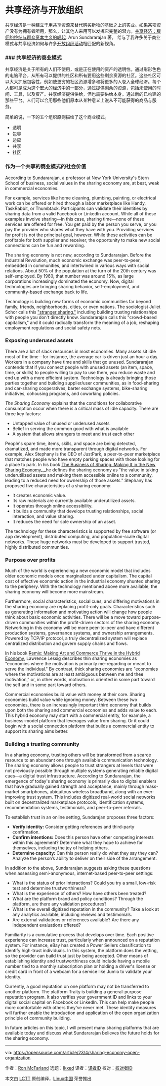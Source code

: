 [#]: subject: "The sharing economy and the open organization"
[#]: via: "https://opensource.com/article/23/4/sharing-economy-open-organization"
[#]: author: "Ron McFarland https://opensource.com/users/ron-mcfarland"
[#]: collector: "lkxed"
[#]: translator: "yjacks"
[#]: reviewer: " "
[#]: publisher: " "
[#]: url: " "
共享经济与开放组织
======

共享经济是一种建立于用共享资源来替代购买新物的基础之上的实业。如果某项资产没有为拥有者所用，那么，让其他人来用可以发挥它完整的潜力。[共享经济：雇佣的终结与群众资本主义的崛起][1]_,_  Arun Sundararajan 著， 给与了我许多关于商业模式与共享经济如何与许多[开放组织活动][2]相匹配的新视角。

### ### 共享经济的商业模式

共享经济是关于所有的人们不使用，或是正在使用的资产的透明性。通过形形色色的电脑平台，从所有可以提供的社区和所有要用这些剩余资源的社区。这些社区可以大大扩展包容性，例如使更穷的社区资源增多和将更多的人卷入全球经济。每个人都可是成为这个宏大的经济中的一部分，通过提供剩余的资源，包括未使用的时间、工具，以及资产。共享经济提供供给，但也需要供给本身。通过新的已构建的那些平台。人们可以合用那些他们原本从某种意义上说从不可能获得的商品与服务。

简单的说，一下的五个组织原则描绘了这个商业模式。

- 透明
- 包容
- 适应
- 共享
- 社区

### 作为一个共享的商业模式的社会价值

According to Sundararajan, a professor at New York University's Stern School of business, social values in the sharing economy are, at best, weak in commercial economies.

For example, services like home cleaning, plumbing, painting, or electrical work can be offered or hired through a labor marketplace like Handy, TaskRabbit, or Thumbtack. Participants can validate their identities by sharing data from a valid Facebook or LinkedIn account. While all of these examples involve sharing—in this case, sharing time—none of these services are offered for free. You get paid by the person you serve, or you pay the provider who shares what they have with you. Providing services for profit is not the principal goal, however. While these activities can be profitable for both supplier and receiver, the opportunity to make new social connections can be fun and rewarding.

The sharing economy is not new, according to Sundararajan. Before the Industrial Revolution, much economic exchange was peer-to-peer, embedded in communities, and intertwined in various ways with social relations. About 50% of the population at the turn of the 20th century was self-employed. By 1960, that number was around 15%, as large corporations increasingly dominated the economy. Now, digital technologies are bringing sharing behavior, self-employment, and community-based exchange back to life.

Technology is building new forms of economic communities far beyond family, friends, neighborhoods, cities, or even nations. The sociologist Juliet Schor calls this ["stranger sharing,"][3] including building trusting relationships with people you don't directly know. Sundararajan calls this "crowd-based capitalism," and it could radically transform the meaning of a job, reshaping employment regulations and social safety nets.

### Exposing underused assets

There are a lot of slack resources in most economies. Many assets sit idle most of the time—for instance, the average car is driven just an hour a day. Workers in a company have time and skills that go unused. Sundararajan contends that if you connect people with unused assets (an item, space, time, or skills) to people willing to pay to use them, you reduce waste and end up with a more efficient system. Technology is already bringing those parties together and building supplier/user communities, as in food-sharing and car-sharing cooperatives, barter exchange systems, bike-sharing initiatives, cohousing programs, and coworking policies.

_The Sharing Economy_ explains that the conditions for collaborative consumption occur when there is a critical mass of idle capacity. There are three key factors:

- Untapped value of unused or underused assets
- Belief in serving the common good with what is available
- A system that allows strangers to meet and trust each other

People's spare time, items, skills, and space are being detected, dramatized, and made more transparent through digital networks. For example, Alex Stephany is the CEO of JustPark, a peer-to-peer marketplace that matches people who have empty parking spaces with those looking for a place to park. In his book [The Business of Sharing: Making It in the New Sharing Economy][4]_,_he defines the sharing economy as "the value in taking underutilized assets and making them accessible online to a community, leading to a reduced need for ownership of those assets." Stephany has proposed five characteristics of a sharing economy:

- It creates economic value.
- Its raw materials are currently available underutilized assets.
- It operates through online accessibility.
- It builds a community that develops trusting relationships, social interaction, and value sharing.
- It reduces the need for sole ownership of an asset.

The technology for these characteristics is supported by free software (or app development), distributed computing, and population-scale digital networks. These huge networks must be developed to support trusted, highly distributed communities.

### Purpose over profits

Much of the world is experiencing a new economic model that includes older economic models once marginalized under capitalism. The capital cost of effective economic action in the industrial economy shunted sharing to the periphery. With the technology mentioned above more available, the sharing economy will become more mainstream.

Furthermore, social characteristics, social cues, and differing motivations in the sharing economy are replacing profit-only goals. Characteristics such as generating information and motivating action will change how people think about basic economic activities. There will be a move toward purpose-driven communities within the profit-driven sectors of the sharing economy. Networking in this economy will be more peer-to-peer and have different production systems, governance systems, and ownership arrangements. Powered by TCP/IP protocol, a truly decentralized system will replace centralized distribution and govern supply chains and flows.

In his book [Remix: Making Art and Commerce Thrive in the Hybrid Economy][5], Lawrence Lessig describes thin sharing economies as "economies where the motivation is primarily me-regarding or meant to serve the individual." By contrast, thick sharing economies are "economies where the motivations are at least ambiguous between me and thee motivation," or, in other words, motivation is oriented in some part toward the self and in some part toward others.

Commercial economies build value with money at their core. Sharing economies build value while ignoring money. Between these two economies, there is an increasingly important third economy that builds upon both the sharing and commercial economies and adds value to each. This hybrid economy may start with a commercial entity, for example, a business-model platform that leverages value from sharing. Or it could begin with a social connection platform that builds a commercial entity to support its sharing aims better.

### Building a trusting community

In a sharing economy, trusting others will be transformed from a scarce resource to an abundant one through available communication technology. The sharing economy allows people to trust strangers at levels that were not previously possible through multiple systems generating reliable digital cues—a digital trust infrastructure. According to Sundararajan, the emergence of today's sharing economy is primarily due to digital enablers that have gradually gained strength and acceptance, mainly through mass-market smartphones, ubiquitous wireless broadband, along with an ever-improving trust system. This includes digitized real-world social networks built on decentralized marketplace protocols, identification systems, recommendation systems, testimonials, and peer-to-peer referrals.

To establish trust in an online setting, Sundarajan proposes three factors:

- **Verify identity:** Consider getting references and third-party confirmation.
- **Confirm intentions:** Does this person have other competing interests within this agreement? Determine what they hope to achieve for themselves, including the joy of helping others.
- **Determine capacity:** Can this person really do what they say they can? Analyze the person’s ability to deliver on their side of the arrangement.

In addition to the above, Sundararajan suggests asking these questions when assessing semi-anonymous, internet-based peer-to-peer settings:

- What is the status of prior interactions? Could you try a small, low-risk test and determine trustworthiness?
- What is the experience of others? How have others been treated?
- What are the platform brand and policy conditions? Through the platform, are there any validation procedures?
- What is the overall digitized reputation in the community? Take a look at any analytics available, including reviews and testimonials.
- Are external validations or references available? Are there any independent evaluations offered?

Familiarity is a cumulative process that develops over time. Each positive experience can increase trust, particularly when announced on a reputation system. For instance, eBay has created a Power Sellers classification to identify high-trust individuals. In this system, the platform does the vetting, so the provider can build trust just by being accepted. Other means of establishing identity and trustworthiness could include having a mobile number tied to a monthly subscription plan or holding a driver's license or credit card in front of a webcam for a service like Jumio to validate your identity.

Currently, a good reputation on one platform may not be transferred to another platform. The platform Traity is building a general-purpose reputation program. It also verifies your government ID and links to your digital social capital on Facebook or LinkedIn. This can help make people more comfortable with others they've never met. These identity measures will further enable the introduction and application of the open organization principle of community building.

In future articles on this topic, I will present many sharing platforms that are available today and discuss what Sundararajan believes the future holds for the sharing economy.

--------------------------------------------------------------------------------

via: https://opensource.com/article/23/4/sharing-economy-open-organization

作者：[Ron McFarland][a]
选题：[lkxed][b]
译者：[译者ID](https://github.com/译者ID)
校对：[校对者ID](https://github.com/校对者ID)

本文由 [LCTT](https://github.com/LCTT/TranslateProject) 原创编译，[Linux中国](https://linux.cn/) 荣誉推出

[a]: https://opensource.com/users/ron-mcfarland
[b]: https://github.com/lkxed/
[1]: https://www.goodreads.com/book/show/27310516-the-sharing-economy
[2]: https://opensource.com/open-organization/resources/what-open-organization
[3]: https://www.greattransition.org/publication/debating-the-sharing-economy
[4]: https://link.springer.com/book/10.1057/9781137376183
[5]: https://lessig.org/product/remix/

